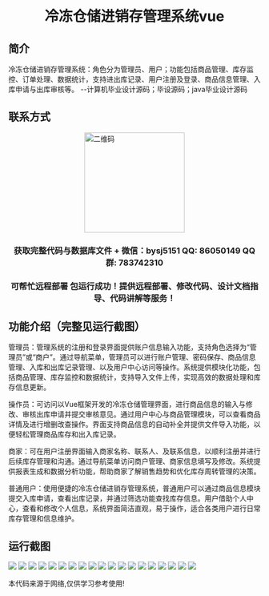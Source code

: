 <p><h1 align="center">冷冻仓储进销存管理系统vue</h1></p>

## 简介
冷冻仓储进销存管理系统：角色分为管理员、用户；功能包括商品管理、库存监控、订单处理、数据统计，支持进出库记录、用户注册及登录、商品信息管理、入库申请与出库审核等。    --计算机毕业设计源码；毕设源码；java毕业设计源码


## 联系方式
<img src="https://bs-1329754181.cos.ap-shanghai.myqcloud.com/wx.jpg" alt="二维码" style="display: block; margin: 0 auto;" width="200px">
<p><h3 align="center">获取完整代码与数据库文件 + 微信：bysj5151 QQ: 86050149 QQ群: 783742310</h3></p>
<p><h3 align="center">可帮忙远程部署 包运行成功！提供远程部署、修改代码、设计文档指导、代码讲解等服务！</h3></p>

## 功能介绍（完整见运行截图）
管理员：管理系统的注册和登录界面提供账户信息输入功能，支持角色选择为“管理员”或“商户”。通过导航菜单，管理员可以进行账户管理、密码保存、商品信息管理、入库和出库记录管理、以及用户中心访问等操作。系统提供模块化功能，包括商品管理、库存监控和数据统计，支持导入文件上传，实现高效的数据处理和库存信息更新。

操作员：可访问以Vue框架开发的冷冻仓储管理界面，进行商品信息的输入与修改、审核出库申请并提交审核意见。通过用户中心与商品管理模块，可以查看商品详情及进行增删改查操作。界面支持商品信息的自动补全并提供文件导入功能，以便轻松管理商品库存和出入库记录。

商家：可在用户注册界面输入商家名称、联系人、及联系信息，以顺利注册并进行后续库存管理和沟通。通过导航菜单访问商户管理、商家信息填写及修改。系统提供报表生成和数据分析功能，帮助商家了解销售趋势和优化库存周转管理的决策。

普通用户：使用便捷的冷冻仓储进销存管理系统，普通用户可以通过商品信息模块提交入库申请，查看出库记录，并通过筛选功能查找库存信息。用户借助个人中心，查看和修改个人信息，系统界面简洁直观，易于操作，适合各类用户进行日常库存管理和信息维护。


## 运行截图
![](https://bs-1329754181.cos.ap-shanghai.myqcloud.com/ssm/ColdStorageInventoryManagementSystem/img/001.jpg)
![](https://bs-1329754181.cos.ap-shanghai.myqcloud.com/ssm/ColdStorageInventoryManagementSystem/img/002.jpg)
![](https://bs-1329754181.cos.ap-shanghai.myqcloud.com/ssm/ColdStorageInventoryManagementSystem/img/003.jpg)
![](https://bs-1329754181.cos.ap-shanghai.myqcloud.com/ssm/ColdStorageInventoryManagementSystem/img/004.jpg)
![](https://bs-1329754181.cos.ap-shanghai.myqcloud.com/ssm/ColdStorageInventoryManagementSystem/img/005.jpg)
![](https://bs-1329754181.cos.ap-shanghai.myqcloud.com/ssm/ColdStorageInventoryManagementSystem/img/006.jpg)
![](https://bs-1329754181.cos.ap-shanghai.myqcloud.com/ssm/ColdStorageInventoryManagementSystem/img/007.jpg)
![](https://bs-1329754181.cos.ap-shanghai.myqcloud.com/ssm/ColdStorageInventoryManagementSystem/img/008.jpg)
![](https://bs-1329754181.cos.ap-shanghai.myqcloud.com/ssm/ColdStorageInventoryManagementSystem/img/009.jpg)
![](https://bs-1329754181.cos.ap-shanghai.myqcloud.com/ssm/ColdStorageInventoryManagementSystem/img/010.jpg)
![](https://bs-1329754181.cos.ap-shanghai.myqcloud.com/ssm/ColdStorageInventoryManagementSystem/img/011.jpg)
![](https://bs-1329754181.cos.ap-shanghai.myqcloud.com/ssm/ColdStorageInventoryManagementSystem/img/012.jpg)
![](https://bs-1329754181.cos.ap-shanghai.myqcloud.com/ssm/ColdStorageInventoryManagementSystem/img/013.jpg)
![](https://bs-1329754181.cos.ap-shanghai.myqcloud.com/ssm/ColdStorageInventoryManagementSystem/img/014.jpg)
![](https://bs-1329754181.cos.ap-shanghai.myqcloud.com/ssm/ColdStorageInventoryManagementSystem/img/015.jpg)
![](https://bs-1329754181.cos.ap-shanghai.myqcloud.com/ssm/ColdStorageInventoryManagementSystem/img/016.jpg)
![](https://bs-1329754181.cos.ap-shanghai.myqcloud.com/ssm/ColdStorageInventoryManagementSystem/img/017.jpg)
![](https://bs-1329754181.cos.ap-shanghai.myqcloud.com/ssm/ColdStorageInventoryManagementSystem/img/018.jpg)
![](https://bs-1329754181.cos.ap-shanghai.myqcloud.com/ssm/ColdStorageInventoryManagementSystem/img/019.jpg)

<p>本代码来源于网络,仅供学习参考使用!</p>
